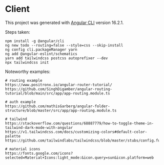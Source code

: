 # Client

This project was generated with [Angular CLI](https://github.com/angular/angular-cli) version 16.2.1.

Steps taken:

```
npm install -g @angular/cli
ng new todo --routing=false --style=css --skip-install
ng config cli.packageManager yarn
ng add @angular-eslint/schematics
yarn add tailwindcss postcss autoprefixer --dev
npx tailwindcss init
```

Noteworthy examples:

```
# routing example
https://www.positronx.io/angular-router-tutorial/
https://github.com/SinghDigamber/angular-routing-tutorial/blob/main/src/app/app-routing.module.ts

# auth example
https://github.com/mathisGarberg/angular-folder-structure/blob/master/src/app/app-routing.module.ts

# tailwind
https://stackoverflow.com/questions/68887779/how-to-toggle-theme-in-tailwind-dark-mode-with-angular
https://v1.tailwindcss.com/docs/customizing-colors#default-color-palette
https://github.com/tailwindlabs/tailwindcss/blob/master/stubs/config.full.js

# material icons
https://fonts.google.com/icons?selected=Material+Icons:light_mode:&icon.query=sun&icon.platform=web
```
